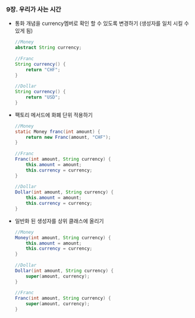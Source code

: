 ### 9장. 우리가 사는 시간
- 통화 개념을 currency멤버로 확인 할 수 있도록 변경하기 (생성자를 일치 시킬 수 있게 됨)

    ```java
    //Money
    abstract String currency;
        
    //Franc
    String currency() {
        return "CHF";
    }
        
    //Dollar
    String currency() {
        return "USD";
    }
    ```

- 팩토리 메서드에 화폐 단위 적용하기

    ```java
    //Money
    static Money franc(int amount) {
        return new Franc(amount, "CHF");
    }
        
    //Franc
    Franc(int amount, String currency) {
        this.amount = amount;
        this.currency = currency;
    }
        
    //Dollar
    Dollar(int amount, String currency) {
        this.amount = amount;
        this.currency = currency;
    } 
    ```

- 일반화 된 생성자를 상위 클래스에 올리기

    ```java
    //Money
    Money(int amount, String currency) {
        this.amount = amount;
        this.currency = currency;
    }
        
    //Dollar
    Dollar(int amount, String currency) {
        super(amount, currency);
    }
        
    //Franc
    Franc(int amount, String currency) {
        super(amount, currency);
    }
    ```